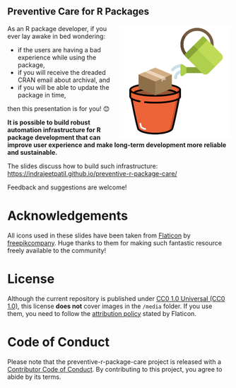 
## Preventive Care for R Packages

<img src="media/preventive-care.png" align="right" width="250" />

As an R package developer, if you ever lay awake in bed wondering:

- if the users are having a bad experience while using the package,
- if you will receive the dreaded CRAN email about archival, and
- if you will be able to update the package in time,

then this presentation is for you! 😊

**It is possible to build robust automation infrastructure for R package
development that can improve user experience and make long-term
development more reliable and sustainable.**

The slides discuss how to build such infrastructure:
<https://indrajeetpatil.github.io/preventive-r-package-care/>

Feedback and suggestions are welcome!

# Acknowledgements

All icons used in these slides have been taken from
[Flaticon](www.flaticon.com) by
[freepikcompany](https://www.freepikcompany.com/). Huge thanks to them
for making such fantastic resource freely available to the community!

# License

Although the current repository is published under [CC0 1.0 Universal
(CC0 1.0)](https://creativecommons.org/publicdomain/zero/1.0/), this
license **does not** cover images in the `/media` folder. If you use
them, you need to follow the [attribution
policy](https://www.flaticon.com/) stated by Flaticon.

# Code of Conduct

Please note that the preventive-r-package-care project is released with
a [Contributor Code of
Conduct](https://contributor-covenant.org/version/2/1/CODE_OF_CONDUCT.html).
By contributing to this project, you agree to abide by its terms.
